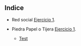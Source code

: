 ## Indice

- Red social [Ejercicio 1](https://github.com/juani48/Facultad-Practicas/tree/main/3ro/1er%20Cutrimestre/OO2/Practica/practica/src/main/java/unlp/oo2/practica/ejercicio1).

- Piedra Papel o Tijera [Ejercicio 1](https://github.com/juani48/Facultad-Practicas/tree/main/3ro/1er%20Cutrimestre/OO2/Practica/practica/src/main/java/unlp/oo2/practica/ejercicio2).
  
  - [Test](https://github.com/juani48/Facultad-Practicas/tree/main/3ro/1er%20Cutrimestre/OO2/Practica/practica/src/test/java/unlp/oo2/practica/ejercicio2)

